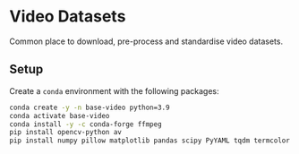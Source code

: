 # Video Datasets
Common place to download, pre-process and standardise video datasets.


## Setup

Create a `conda` environment with the following packages:
```bash
conda create -y -n base-video python=3.9
conda activate base-video
conda install -y -c conda-forge ffmpeg
pip install opencv-python av
pip install numpy pillow matplotlib pandas scipy PyYAML tqdm termcolor natsort ftfy regex
```
